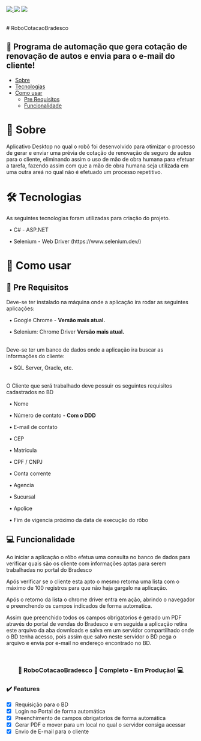 <img src="https://img.shields.io/static/v1?label=Version&message=1.0&color=00B0D8&style=for-the-badge&logo=Probot"/><a href="https://www.selenium.dev/"> <img src="https://img.shields.io/static/v1?label=Selenium&message=3.150.1&color=43B02A&style=for-the-badge&logo=Selenium"/></a> <img src="https://img.shields.io/static/v1?label=SQL&message=SQL Server&color=CC2927&style=for-the-badge&logo=Microsoft SQL Server"/>


<br>
# RoboCotacaoBradesco

## 🚀 Programa de automação que gera cotação de renovação de autos e envia para o e-mail do cliente!

<!--ts-->
   * [Sobre](#Sobre)
   * [Tecnologias](#tecnologias)
   * [Como usar](#como-usar)
      * [Pre Requisitos](#pre-requisitos)
      * [Funcionalidade](#funcionalidade)
<!--te-->

📄 Sobre
=========

Aplicativo Desktop no qual o robô foi desenvolvido para otimizar o processo de gerar e enviar uma prévia de cotação de renovação de seguro de autos para o cliente, eliminando assim o uso de mão de obra humana para efetuar a tarefa,
fazendo assim com que a mão de obra humana seja utilizada em uma outra areá no qual não é efetuado um processo repetitivo.

🛠 Tecnologias
=========

As seguintes tecnologias foram utilizadas para criação do projeto.
  <p> &nbsp • C# - ASP.NET </p>
  <p> &nbsp • Selenium - Web Driver (https://www.selenium.dev/) </p>

📄 Como usar
=========

📜 Pre Requisitos
--------------

Deve-se ter instalado na máquina onde a aplicação ira rodar as seguintes aplicações:
  <p> &nbsp • Google Chrome - <strong>Versão mais atual.</strong> </p>
  <p> &nbsp • Selenium: Chrome Driver <strong>Versão mais atual.</strong> </p>
  <br>
Deve-se ter um banco de dados onde a aplicação ira buscar as informações do cliente:
  <p> &nbsp • SQL Server, Oracle, etc. </p>
  <br>
O Cliente que será trabalhado deve possuir os seguintes requisitos cadastrados no BD
  <p> &nbsp • Nome </p>
  <p> &nbsp • Número de contato - <strong>Com o DDD </strong> </p>
  <p> &nbsp • E-mail de contato </p>
  <p> &nbsp • CEP </p>
  <p> &nbsp • Matricula </p>
  <p> &nbsp • CPF / CNPJ </p>
  <p> &nbsp • Conta corrente </p>
  <p> &nbsp • Agencia  </p>
  <p> &nbsp • Sucursal </p>
  <p> &nbsp • Apolice </p>
  <p> &nbsp • Fim de vigencia próximo da data de execução do rôbo</p>
  
  
💻 Funcionalidade
--------------

<p>Ao iniciar a aplicação o rôbo efetua uma consulta no banco de dados para verificar quais são os cliente com informações aptas para serem trabalhadas no portal do Bradesco</p>
<p>Após verificar se o cliente esta apto o mesmo retorna uma lista com o máximo de 100 registros para que não haja gargalo na aplicação.</p>
<p>Após o retorno da lista o chrome driver entra em ação, abrindo o navegador e preenchendo os campos indicados de forma automatica.</p>
<p>Assim que preenchido todos os campos obrigatorios é gerado um PDF através do portal de vendas do Bradesco e em seguida a aplicação retira este arquivo da aba downloads e salva em um servidor compartilhado
onde o BD tenha acesso, pois assim que salvo neste servidor o BD pega o arquivo e envia por e-mail no endereço encontrado no BD.</p>
<br>
<h3 align="center"> 
	🤖  RoboCotacaoBradesco 🤖 Completo - Em Produção! 💻
</h3>

### ✔️ Features

- [x] Requisição para o BD
- [x] Login no Portal de forma automática
- [x] Preenchimento de campos obrigatorios de forma automática
- [x] Gerar PDF e mover para um local no qual o servidor consiga acessar
- [x] Envio de E-mail para o cliente

